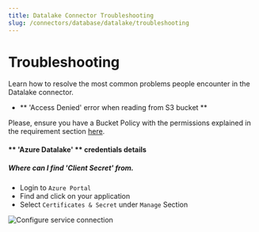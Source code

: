 ```yaml
---
title: Datalake Connector Troubleshooting
slug: /connectors/database/datalake/troubleshooting
---
```


# Troubleshooting

Learn how to resolve the most common problems people encounter in the Datalake connector.

* ** 'Access Denied' error when reading from S3 bucket **

Please, ensure you have a Bucket Policy with the permissions explained in the requirement section [here](/connectors/database/datalake).


#### ** 'Azure Datalake' ** credentials details

##### Where can I find 'Client Secret' from.

- Login to `Azure Portal`
- Find and click on your application 
- Select `Certificates & Secret` under `Manage` Section

<div className="w-100 flex justify-center">
<Image
  src="/images/v1.0.0/connectors/datalake/troubleshoot-clientId.png"
  alt="Configure service connection"
  caption="Find Client ID"
/>
</div>


